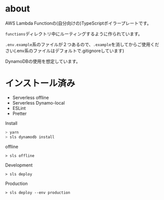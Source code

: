 # about
AWS Lambda Functionの(自分向けの)TypeScriptボイラープレートです。  

`functions`ディレクトリ中にルーティングするように作られています。

`.env.example`系のファイルが２つあるので、`.example`を消してからご使用ください(.env系のファイルはデフォルトで.gitignoreしています)

DynamoDBの使用を想定しています。

# インストール済み
- Serverless offline
- Serverless Dynamo-local
- ESLint
- Pretter


Install
```bash
> yarn
> sls dynamodb install
```

offline

```
> sls offline
```


Development
```
> sls deploy
```

Production
```
> sls deploy --env production
```
